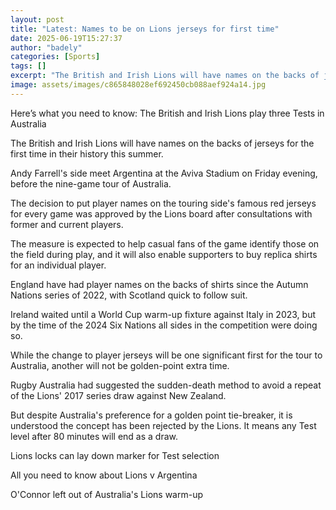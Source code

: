 ```yaml
---
layout: post
title: "Latest: Names to be on Lions jerseys for first time"
date: 2025-06-19T15:27:37
author: "badely"
categories: [Sports]
tags: []
excerpt: "The British and Irish Lions will have names on the backs of jerseys for the first time in their history this summer."
image: assets/images/c865848028ef692450cb088aef924a14.jpg
---
```


Here’s what you need to know: The British and Irish Lions play three Tests in Australia

The British and Irish Lions will have names on the backs of jerseys for the first time in their history this summer.

Andy Farrell's side meet Argentina at the Aviva Stadium on Friday evening, before the nine-game tour of Australia.

The decision to put player names on the touring side's famous red jerseys for every game was approved by the Lions board after consultations with former and current players.

The measure is expected to help casual fans of the game identify those on the field during play, and it will also enable supporters to buy replica shirts for an individual player.

England have had player names on the backs of shirts since the Autumn Nations series of 2022, with Scotland quick to follow suit.

Ireland waited until a World Cup warm-up fixture against Italy in 2023, but by the time of the 2024 Six Nations all sides in the competition were doing so.

While the change to player jerseys will be one significant first for the tour to Australia, another will not be golden-point extra time.

Rugby Australia had suggested the sudden-death method to avoid a repeat of the Lions' 2017 series draw against New Zealand.

But despite Australia's preference for a golden point tie-breaker, it is understood the concept has been rejected by the Lions. It means any Test level after 80 minutes will end as a draw.

Lions locks can lay down marker for Test selection

All you need to know about Lions v Argentina

O'Connor left out of Australia's Lions warm-up

